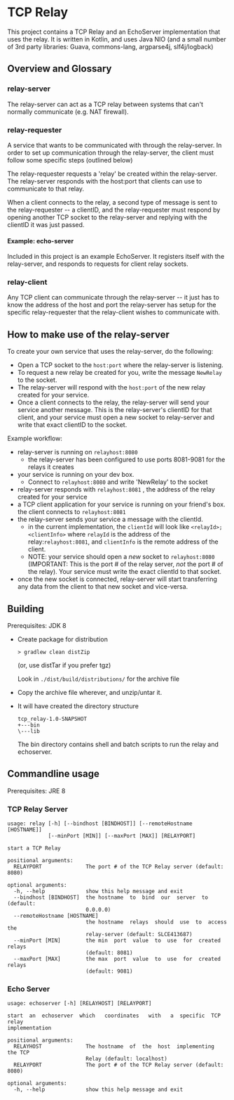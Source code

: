 # TCP Relay

This project contains a TCP Relay and an EchoServer implementation that uses the relay. It is written
in Kotlin, and uses Java NIO (and a small number of 3rd party libraries: Guava, commons-lang, 
argparse4j, slf4j/logback)

## Overview and Glossary

### relay-server
The relay-server can act as a TCP relay between systems that can't normally communicate (e.g. NAT firewall).

### relay-requester
A service that wants to be communicated with through the relay-server. In order to set up communication
through the relay-server, the client must follow some specific steps (outlined below)

The relay-requester requests a 'relay' be created within the relay-server. The relay-server responds
with the host:port that clients can use to communicate to that relay.

When a client connects to the relay, a second type of message is sent to the relay-requester -- a clientID,
and the relay-requester must respond by opening another TCP socket to the relay-server and replying with the
clientID it was just passed.

#### Example: echo-server
Included in this project is an example EchoServer. It registers itself with the relay-server,
and responds to requests for client relay sockets.

### relay-client
Any TCP client can communicate through the relay-server -- it just has to know the address of the host 
and port the relay-server has setup for the specific relay-requester that the relay-client wishes to 
communicate with.

## How to make use of the relay-server

To create your own service that uses the relay-server, do the following:
* Open a TCP socket to the ```host:port``` where the relay-server is listening.
* To request a new relay be created for you, write the message ```NewRelay``` to the socket.
* The relay-server will respond with the ```host:port``` of the new relay created for your service.
* Once a client connects to the relay, the relay-server will send your service another message. This is
  the relay-server's clientID for that client, and your service must open a new socket to relay-server
  and write that exact clientID to the socket.

Example workflow:
* relay-server is running on ```relayhost:8080```
    * the relay-server has been configured to use ports 8081-9081 for the relays it creates
* your service is running on your dev box. 
    * Connect to ```relayhost:8080``` and write 'NewRelay' to the socket
* relay-server responds with ```relayhost:8081``` , the address of the relay created for your service
* a TCP client application for your service is running on your friend's box. the client connects to
  ```relayhost:8081```
* the relay-server sends your service a message with the clientId. 
   * in the current implementation, the ```clientId``` will look like ```<relayId>;<clientInfo>``` where 
   ```relayId``` is the address of the relay:```relayhost:8081```, and ```clientInfo``` is the remote 
    address of the client.
   * NOTE: your service should open a _new_ socket to ```relayhost:8080``` (IMPORTANT: This is the port # 
      of the relay server, _not_ the port # of the relay). Your service must write the exact clientId to that socket.
* once the new socket is connected, relay-server will start transferring any data from the client
   to that new socket and vice-versa.

## Building 

Prerequisites: JDK 8

* Create package for distribution
    ```
    > gradlew clean distZip
    
    ```
    (or, use distTar if you prefer tgz)
    
    Look in ```./dist/build/distributions/``` for the archive file

* Copy the archive file wherever, and unzip/untar it.
* It will have created the directory structure
    ```
    tcp_relay-1.0-SNAPSHOT
    +---bin
    \---lib
    ```
    The bin directory contains shell and batch scripts to run the relay and echoserver.


## Commandline  usage

Prerequisites: JRE 8

### TCP Relay Server
```
usage: relay [-h] [--bindhost [BINDHOST]] [--remoteHostname [HOSTNAME]]
             [--minPort [MIN]] [--maxPort [MAX]] [RELAYPORT]

start a TCP Relay

positional arguments:
  RELAYPORT              The port # of the TCP Relay server (default: 8080)

optional arguments:
  -h, --help             show this help message and exit
  --bindhost [BINDHOST]  the hostname  to  bind  our  server  to  (default:
                         0.0.0.0)
  --remoteHostname [HOSTNAME]
                         the hostname  relays  should  use  to  access  the
                         relay-server (default: SLCE413687)
  --minPort [MIN]        the min  port  value  to  use  for  created relays
                         (default: 8081)
  --maxPort [MAX]        the max  port  value  to  use  for  created relays
                         (default: 9081)
```
### Echo Server
```
usage: echoserver [-h] [RELAYHOST] [RELAYPORT]

start  an  echoserver  which   coordinates   with   a  specific  TCP  relay
implementation

positional arguments:
  RELAYHOST              The hostname  of  the  host  implementing  the TCP
                         Relay (default: localhost)
  RELAYPORT              The port # of the TCP Relay server (default: 8080)

optional arguments:
  -h, --help             show this help message and exit
```